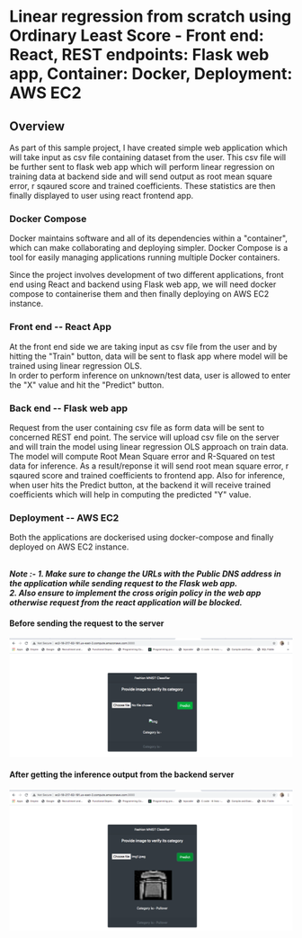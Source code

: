 # Linear regression from scratch using Ordinary Least Score - Front end: React, REST endpoints: Flask web app, Container: Docker, Deployment: AWS EC2

## Overview
As part of this sample project, I have created simple web application which will take input as csv file containing dataset from the user. This csv file will be further sent to flask web app which will perform linear regression on training data at backend side and will send output as root mean square error, r sqaured score and trained coefficients. These statistics are then finally displayed to user using react frontend app.

### Docker Compose
Docker maintains software and all of its dependencies within a "container", which can make collaborating and deploying simpler. 
Docker Compose is a tool for easily managing applications running multiple Docker containers.

Since the project involves development of two different applications, front end using React and  backend using Flask web app, we will need docker compose to containerise them and then finally deploying on AWS EC2 instance.

### Front end -- React App
At the front end side we are taking input as csv file from the user and by hitting the "Train" button, data will be sent to flask app where model will be trained using linear regression OLS. <br/>
In order to perform inference on unknown/test data, user is allowed to enter the "X" value and hit the "Predict" button.

### Back end -- Flask web app
Request from the user containing csv file as form data will be sent to concerned REST end point.
The service will upload csv file on the server and will train the model using linear regression OLS approach on train data.
The model will compute Root Mean Square error and R-Squared on test data for inference.
As a result/reponse it will send root mean square error, r sqaured score and trained coefficients to frontend app.
Also for inference, when user hits the Predict button, at the backend it will receive trained coefficients which will help in computing the predicted "Y" value.


### Deployment -- AWS EC2
Both the applications are dockerised using docker-compose and finally deployed on AWS EC2 instance. <br /><br />

***Note :- 1. Make sure to change the URLs with the Public DNS address in the application while sending request to the Flask web app. <br />
           2. Also ensure to implement the cross origin policy in the web app otherwise request from the react application will be blocked.***

#### Before sending the request to the server

![alt text](/fashionMNIST-react-flask-docker/images/pic1.png?raw=true)

#### After getting the inference output from the backend server

![alt text](/fashionMNIST-react-flask-docker/images/pic2.png?raw=true)
